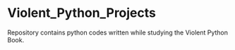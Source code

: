 # Violent_Python_Projects
Repository contains python codes written while studying the Violent Python Book. 
